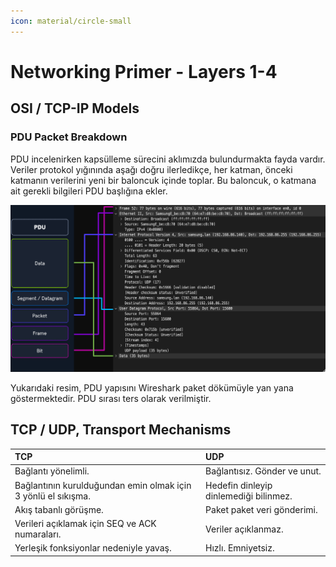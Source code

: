 ```yaml
---
icon: material/circle-small
---
```


# Networking Primer - Layers 1-4

## OSI / TCP-IP Models

### PDU Packet Breakdown

PDU incelenirken kapsülleme sürecini aklımızda bulundurmakta fayda vardır. Veriler protokol yığınında aşağı doğru ilerledikçe, her katman, önceki katmanın verilerini yeni bir baloncuk içinde toplar. Bu baloncuk, o katmana ait gerekli bilgileri PDU başlığına ekler.

![](../assets/images/pdu-wireshark.png)

Yukarıdaki resim, PDU yapısını Wireshark paket dökümüyle yan yana göstermektedir. PDU sırası ters olarak verilmiştir.

## TCP / UDP, Transport Mechanisms

| TCP | UDP |
|:---|:---|
| Bağlantı yönelimli. | Bağlantısız. Gönder ve unut. |
| Bağlantının kurulduğundan emin olmak için 3 yönlü el sıkışma. | Hedefin dinleyip dinlemediği bilinmez. |
| Akış tabanlı görüşme. | Paket paket veri gönderimi. |
| Verileri açıklamak için SEQ ve ACK numaraları. | Veriler açıklanmaz. |
| Yerleşik fonksiyonlar nedeniyle yavaş. | Hızlı. Emniyetsiz. |
